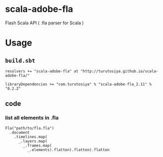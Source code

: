 # scala-adobe-fla

Flash Scala API ( .fla parser for Scala )

# Usage

## `build.sbt`

    resolvers += "scala-adobe-fla" at "http://turutosiya.github.io/scala-adobe-fla/"

    libraryDependencies += "com.turutosiya" % "scala-adobe-fla_2.11" % "0.2.2"
    
## code

### list all elements in .fla

    Fla("path/to/fla.fla")
      .document
        .timelines.map(
          _.layers.map(
            _.frames.map(
              _.elements).flatten).flatten).flatten